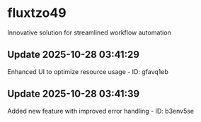 # fluxtzo49
Innovative solution for streamlined workflow automation

## Update 2025-10-28 03:41:29
Enhanced UI to optimize resource usage - ID: gfavq1eb


## Update 2025-10-28 03:41:39
Added new feature with improved error handling - ID: b3env5se


